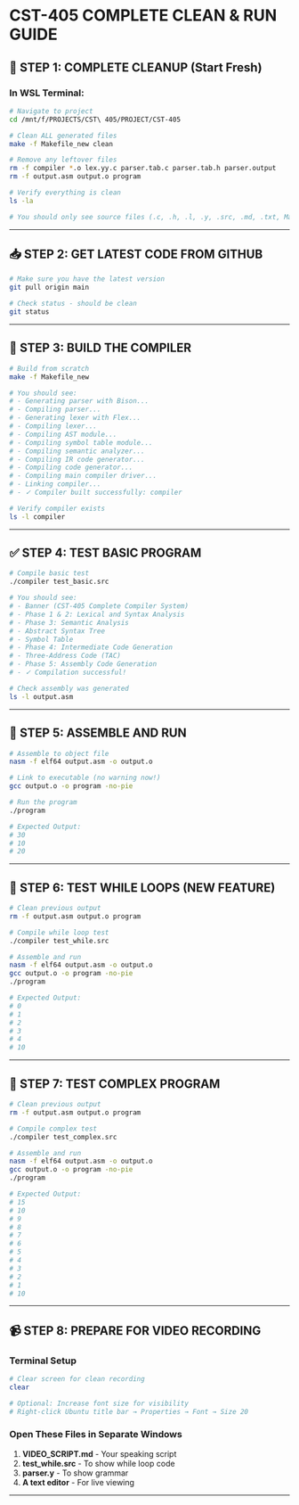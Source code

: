 # CST-405 COMPLETE CLEAN & RUN GUIDE

## 🧹 STEP 1: COMPLETE CLEANUP (Start Fresh)

### In WSL Terminal:

```bash
# Navigate to project
cd /mnt/f/PROJECTS/CST\ 405/PROJECT/CST-405

# Clean ALL generated files
make -f Makefile_new clean

# Remove any leftover files
rm -f compiler *.o lex.yy.c parser.tab.c parser.tab.h parser.output
rm -f output.asm output.o program

# Verify everything is clean
ls -la

# You should only see source files (.c, .h, .l, .y, .src, .md, .txt, Makefile_new)
```

---

## 📥 STEP 2: GET LATEST CODE FROM GITHUB

```bash
# Make sure you have the latest version
git pull origin main

# Check status - should be clean
git status
```

---

## 🔨 STEP 3: BUILD THE COMPILER

```bash
# Build from scratch
make -f Makefile_new

# You should see:
# - Generating parser with Bison...
# - Compiling parser...
# - Generating lexer with Flex...
# - Compiling lexer...
# - Compiling AST module...
# - Compiling symbol table module...
# - Compiling semantic analyzer...
# - Compiling IR code generator...
# - Compiling code generator...
# - Compiling main compiler driver...
# - Linking compiler...
# - ✓ Compiler built successfully: compiler

# Verify compiler exists
ls -l compiler
```

---

## ✅ STEP 4: TEST BASIC PROGRAM

```bash
# Compile basic test
./compiler test_basic.src

# You should see:
# - Banner (CST-405 Complete Compiler System)
# - Phase 1 & 2: Lexical and Syntax Analysis
# - Phase 3: Semantic Analysis
# - Abstract Syntax Tree
# - Symbol Table
# - Phase 4: Intermediate Code Generation
# - Three-Address Code (TAC)
# - Phase 5: Assembly Code Generation
# - ✓ Compilation successful!

# Check assembly was generated
ls -l output.asm
```

---

## 🏃 STEP 5: ASSEMBLE AND RUN

```bash
# Assemble to object file
nasm -f elf64 output.asm -o output.o

# Link to executable (no warning now!)
gcc output.o -o program -no-pie

# Run the program
./program

# Expected Output:
# 30
# 10
# 20
```

---

## 🔄 STEP 6: TEST WHILE LOOPS (NEW FEATURE)

```bash
# Clean previous output
rm -f output.asm output.o program

# Compile while loop test
./compiler test_while.src

# Assemble and run
nasm -f elf64 output.asm -o output.o
gcc output.o -o program -no-pie
./program

# Expected Output:
# 0
# 1
# 2
# 3
# 4
# 10
```

---

## 🎯 STEP 7: TEST COMPLEX PROGRAM

```bash
# Clean previous output
rm -f output.asm output.o program

# Compile complex test
./compiler test_complex.src

# Assemble and run
nasm -f elf64 output.asm -o output.o
gcc output.o -o program -no-pie
./program

# Expected Output:
# 15
# 10
# 9
# 8
# 7
# 6
# 5
# 4
# 3
# 2
# 1
# 10
```

---

## 📹 STEP 8: PREPARE FOR VIDEO RECORDING

### Terminal Setup

```bash
# Clear screen for clean recording
clear

# Optional: Increase font size for visibility
# Right-click Ubuntu title bar → Properties → Font → Size 20
```

### Open These Files in Separate Windows

1. **VIDEO_SCRIPT.md** - Your speaking script
2. **test_while.src** - To show while loop code
3. **parser.y** - To show grammar
4. **A text editor** - For live viewing

---

